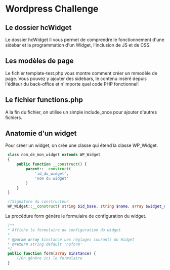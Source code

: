# Wordpress Challenge

## Le dossier hcWidget

Le dossier hcWidget Il vous permet de comprendre le fonctionnement d'une sidebar et la programmation d'un Widget, l'inclusion de JS et de CSS.

## Les modèles de page

Le fichier template-test.php vous montre comment créer un mmodèle de page.
 Vous pouvez y ajouter des sidebars, le contenu inséré depuis l'éditeur du back-office et n'importe quel code PHP fonctionnel!

## Le fichier functions.php

 A la fin du fichier, on utilise un simple include_once pour ajouter d'autres fichiers.

## Anatomie d'un widget

 Pour créer un widget, on crée une classe qui étend la classe WP_Widget.

``` PHP
 class nom_de_mon_widget extends WP_Widget
 {
     public function __construct() {
         parent::__construct(
             'id_du_widget',
             'nom du widget'
         )
     }
 }
```

``` PHP
 //Signature du constructeur
 WP_Widget::__construct( string $id_base, string $name, array $widget_options = array(), array $control_options = array() )
 ```

La procédure form génère le formulaire de configuration du widget.

``` PHP
 /**
 * Affiche le formulaire de configuration du widget
 *
 * @param array $instance Les réglages courants du Widget
 * @return string default 'noform'
 */
 public function form(array $instance) {
     //On génère ici le formulaire
 }
 ```
